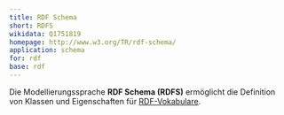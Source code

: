 ```yaml
---
title: RDF Schema
short: RDFS
wikidata: Q1751819
homepage: http://www.w3.org/TR/rdf-schema/
application: schema
for: rdf
base: rdf
---
```


Die Modellierungssprache **RDF Schema (RDFS)** ermöglicht die Definition von
Klassen und Eigenschaften für [RDF-Vokabulare](../rdf).

